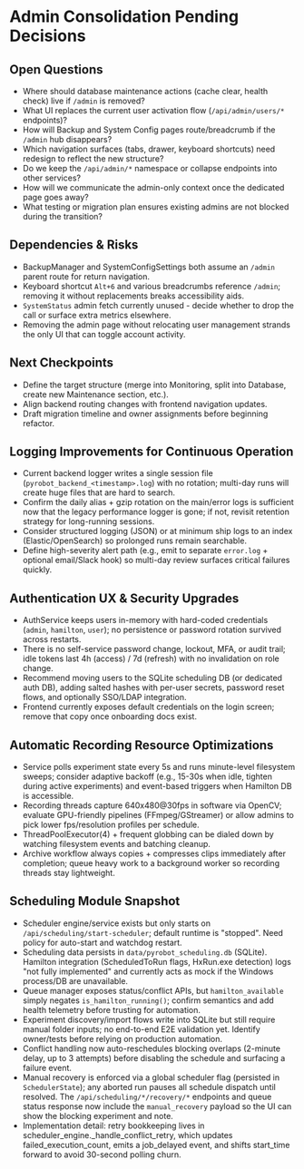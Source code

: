 # Admin Consolidation Pending Decisions

## Open Questions
- Where should database maintenance actions (cache clear, health check) live if `/admin` is removed?
- What UI replaces the current user activation flow (`/api/admin/users/*` endpoints)?
- How will Backup and System Config pages route/breadcrumb if the `/admin` hub disappears?
- Which navigation surfaces (tabs, drawer, keyboard shortcuts) need redesign to reflect the new structure?
- Do we keep the `/api/admin/*` namespace or collapse endpoints into other services?
- How will we communicate the admin-only context once the dedicated page goes away?
- What testing or migration plan ensures existing admins are not blocked during the transition?

## Dependencies & Risks
- BackupManager and SystemConfigSettings both assume an `/admin` parent route for return navigation.
- Keyboard shortcut `Alt+6` and various breadcrumbs reference `/admin`; removing it without replacements breaks accessibility aids.
- `SystemStatus` admin fetch currently unused - decide whether to drop the call or surface extra metrics elsewhere.
- Removing the admin page without relocating user management strands the only UI that can toggle account activity.

## Next Checkpoints
- Define the target structure (merge into Monitoring, split into Database, create new Maintenance section, etc.).
- Align backend routing changes with frontend navigation updates.
- Draft migration timeline and owner assignments before beginning refactor.
## Logging Improvements for Continuous Operation
- Current backend logger writes a single session file (`pyrobot_backend_<timestamp>.log`) with no rotation; multi-day runs will create huge files that are hard to search.
- Confirm the daily alias + gzip rotation on the main/error logs is sufficient now that the legacy performance logger is gone; if not, revisit retention strategy for long-running sessions.
- Consider structured logging (JSON) or at minimum ship logs to an index (Elastic/OpenSearch) so prolonged runs remain searchable.
- Define high-severity alert path (e.g., emit to separate `error.log` + optional email/Slack hook) so multi-day review surfaces critical failures quickly.

## Authentication UX & Security Upgrades
- AuthService keeps users in-memory with hard-coded credentials (`admin`, `hamilton`, `user`); no persistence or password rotation survived across restarts.
- There is no self-service password change, lockout, MFA, or audit trail; idle tokens last 4h (access) / 7d (refresh) with no invalidation on role change.
- Recommend moving users to the SQLite scheduling DB (or dedicated auth DB), adding salted hashes with per-user secrets, password reset flows, and optionally SSO/LDAP integration.
- Frontend currently exposes default credentials on the login screen; remove that copy once onboarding docs exist.

## Automatic Recording Resource Optimizations
- Service polls experiment state every 5s and runs minute-level filesystem sweeps; consider adaptive backoff (e.g., 15-30s when idle, tighten during active experiments) and event-based triggers when Hamilton DB is accessible.
- Recording threads capture 640x480@30fps in software via OpenCV; evaluate GPU-friendly pipelines (FFmpeg/GStreamer) or allow admins to pick lower fps/resolution profiles per schedule.
- ThreadPoolExecutor(4) + frequent globbing can be dialed down by watching filesystem events and batching cleanup.
- Archive workflow always copies + compresses clips immediately after completion; queue heavy work to a background worker so recording threads stay lightweight.

## Scheduling Module Snapshot
- Scheduler engine/service exists but only starts on `/api/scheduling/start-scheduler`; default runtime is "stopped". Need policy for auto-start and watchdog restart.
- Scheduling data persists in `data/pyrobot_scheduling.db` (SQLite). Hamilton integration (ScheduledToRun flags, HxRun.exe detection) logs "not fully implemented" and currently acts as mock if the Windows process/DB are unavailable.
- Queue manager exposes status/conflict APIs, but `hamilton_available` simply negates `is_hamilton_running()`; confirm semantics and add health telemetry before trusting for automation.
- Experiment discovery/import flows write into SQLite but still require manual folder inputs; no end-to-end E2E validation yet. Identify owner/tests before relying on production automation.
- Conflict handling now auto-reschedules blocking overlaps (2-minute delay, up to 3 attempts) before disabling the schedule and surfacing a failure event.
- Manual recovery is enforced via a global scheduler flag (persisted in `SchedulerState`); any aborted run pauses all schedule dispatch until resolved. The `/api/scheduling/*/recovery/*` endpoints and queue status response now include the `manual_recovery` payload so the UI can show the blocking experiment and note.
- Implementation detail: retry bookkeeping lives in scheduler_engine._handle_conflict_retry, which updates failed_execution_count, emits a job_delayed event, and shifts start_time forward to avoid 30-second polling churn.
